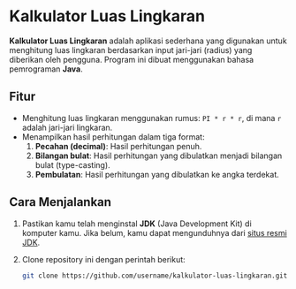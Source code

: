 # Kalkulator Luas Lingkaran

**Kalkulator Luas Lingkaran** adalah aplikasi sederhana yang digunakan untuk menghitung luas lingkaran berdasarkan input jari-jari (radius) yang diberikan oleh pengguna. Program ini dibuat menggunakan bahasa pemrograman **Java**.

## Fitur
- Menghitung luas lingkaran menggunakan rumus: `PI * r * r`, di mana `r` adalah jari-jari lingkaran.
- Menampilkan hasil perhitungan dalam tiga format:
  1. **Pecahan (decimal)**: Hasil perhitungan penuh.
  2. **Bilangan bulat**: Hasil perhitungan yang dibulatkan menjadi bilangan bulat (type-casting).
  3. **Pembulatan**: Hasil perhitungan yang dibulatkan ke angka terdekat.

## Cara Menjalankan

1. Pastikan kamu telah menginstal **JDK** (Java Development Kit) di komputer kamu. Jika belum, kamu dapat mengunduhnya dari [situs resmi JDK](https://www.oracle.com/java/technologies/javase-jdk11-downloads.html).
   
2. Clone repository ini dengan perintah berikut:
   ```bash
   git clone https://github.com/username/kalkulator-luas-lingkaran.git
